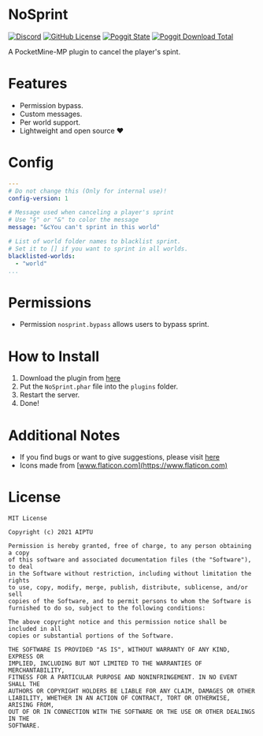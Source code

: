 # NoSprint

[![Discord](https://img.shields.io/discord/830063409000087612?color=7389D8&label=discord)](https://discord.com/invite/EggNF9hvGv)
[![GitHub License](https://img.shields.io/github/license/AIPTU/NoSprint.svg)](https://github.com/AIPTU/NoSprint/blob/master/LICENSE)
[![Poggit State](https://poggit.pmmp.io/shield.state/NoSprint)](https://poggit.pmmp.io/p/NoSprint)
[![Poggit Download Total](https://poggit.pmmp.io/shield.dl.total/NoSprint)](https://poggit.pmmp.io/p/NoSprint)

A PocketMine-MP plugin to cancel the player's spint.

# Features

- Permission bypass.
- Custom messages.
- Per world support.
- Lightweight and open source ❤️

# Config

```yaml
---
# Do not change this (Only for internal use)!
config-version: 1

# Message used when canceling a player's sprint
# Use "§" or "&" to color the message
message: "&cYou can't sprint in this world"

# List of world folder names to blacklist sprint.
# Set it to [] if you want to sprint in all worlds.
blacklisted-worlds:
  - "world"
...
```

# Permissions

- Permission `nosprint.bypass` allows users to bypass sprint.

# How to Install

1. Download the plugin from [here](https://poggit.pmmp.io/p/NoSprint)
2. Put the `NoSprint.phar` file into the `plugins` folder.
3. Restart the server.
4. Done!

# Additional Notes

- If you find bugs or want to give suggestions, please visit [here](https://github.com/AIPTU/NoSprint/issues)
- Icons made from [www.flaticon.com](https://www.flaticon.com)

# License

```
MIT License

Copyright (c) 2021 AIPTU

Permission is hereby granted, free of charge, to any person obtaining a copy
of this software and associated documentation files (the "Software"), to deal
in the Software without restriction, including without limitation the rights
to use, copy, modify, merge, publish, distribute, sublicense, and/or sell
copies of the Software, and to permit persons to whom the Software is
furnished to do so, subject to the following conditions:

The above copyright notice and this permission notice shall be included in all
copies or substantial portions of the Software.

THE SOFTWARE IS PROVIDED "AS IS", WITHOUT WARRANTY OF ANY KIND, EXPRESS OR
IMPLIED, INCLUDING BUT NOT LIMITED TO THE WARRANTIES OF MERCHANTABILITY,
FITNESS FOR A PARTICULAR PURPOSE AND NONINFRINGEMENT. IN NO EVENT SHALL THE
AUTHORS OR COPYRIGHT HOLDERS BE LIABLE FOR ANY CLAIM, DAMAGES OR OTHER
LIABILITY, WHETHER IN AN ACTION OF CONTRACT, TORT OR OTHERWISE, ARISING FROM,
OUT OF OR IN CONNECTION WITH THE SOFTWARE OR THE USE OR OTHER DEALINGS IN THE
SOFTWARE.
```
